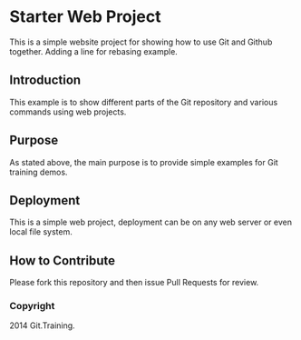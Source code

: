 # Starter Web Project

This is a simple website project for showing how to use Git and Github together. Adding a line for rebasing example.

## Introduction

 This example is to show different parts of the Git repository and various commands using web projects.

## Purpose

As stated above, the main purpose is to provide simple examples for Git training demos.

## Deployment

This is a simple web project, deployment can be on any web server or even local file system.

## How to Contribute

Please fork this repository and then issue Pull Requests for review.

### Copyright

2014 Git.Training.